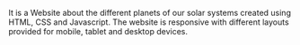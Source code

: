 It is a Website about the different planets of our solar systems created using HTML, CSS and Javascript. The website is responsive with different layouts provided for mobile, tablet and desktop devices.
